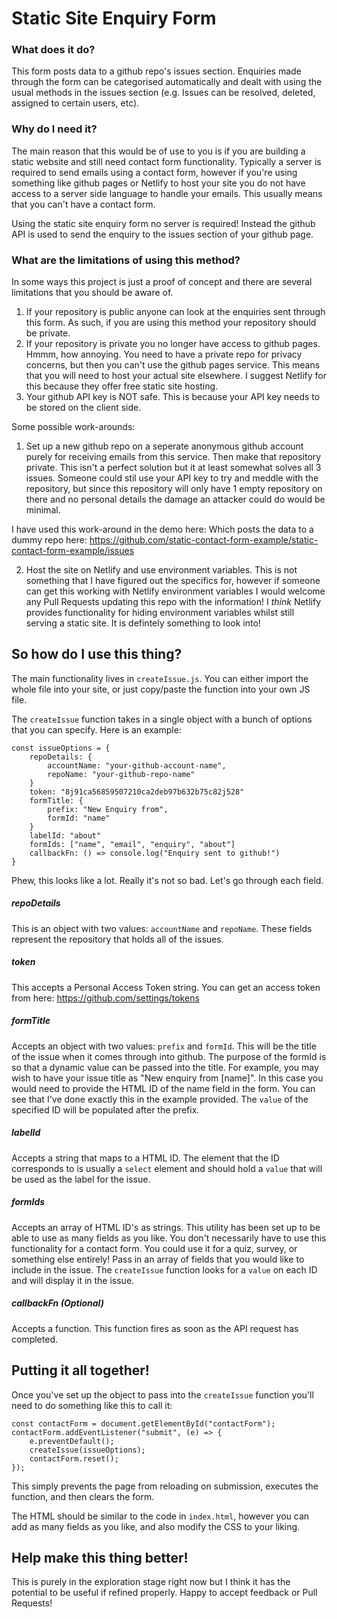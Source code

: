 # Static Site Enquiry Form

### What does it do?

This form posts data to a github repo's issues section. Enquiries made through the form can be categorised automatically and dealt with using the usual methods in the issues section (e.g. Issues can be resolved, deleted, assigned to certain users, etc).

### Why do I need it?

The main reason that this would be of use to you is if you are building a static website and still need contact form functionality. Typically a server is required to send emails using a contact form, however if you're using something like github pages or Netlify to host your site you do not have access to a server side language to handle your emails. This usually means that you can't have a contact form. 

Using the static site enquiry form no server is required! Instead the github API is used to send the enquiry to the issues section of your github page. 

### What are the limitations of using this method?

In some ways this project is just a proof of concept and there are several limitations that you should be aware of.

1. If your repository is public anyone can look at the enquiries sent through this form. As such, if you are using this method your repository should be private.
2. If your repository is private you no longer have access to github pages. Hmmm, how annoying. You need to have a private repo for privacy concerns, but then you can't use the github pages service. This means that you will need to host your actual site elsewhere. I suggest Netlify for this because they offer free static site hosting. 
3. Your github API key is NOT safe. This is because your API key needs to be stored on the client side. 

Some possible work-arounds:

1. Set up a new github repo on a seperate anonymous github account purely for receiving emails from this service. Then make that repository private. This isn't a perfect solution but it at least somewhat solves all 3 issues. Someone could stil use your API key to try and meddle with the repository, but since this repository will only have 1 empty repository on there and no personal details the damage an attacker could do would be minimal. 

I have used this work-around in the demo here:
Which posts the data to a dummy repo here: https://github.com/static-contact-form-example/static-contact-form-example/issues

2. Host the site on Netlify and use environment variables. This is not something that I have figured out the specifics for, however if someone can get this working with Netlify environment variables I would welcome any Pull Requests updating this repo with the information! I *think* Netlify provides functionality for hiding environment variables whilst still serving a static site. It is defintely something to look into!

## So how do I use this thing?

The main functionality lives in `createIssue.js`. You can either import the whole file into your site, or just copy/paste the function into your own JS file. 

The `createIssue` function takes in a single object with a bunch of options that you can specify. Here is an example:

```
const issueOptions = {
    repoDetails: {
        accountName: "your-github-account-name",
        repoName: "your-github-repo-name"
    }
    token: "8j91ca56859507210ca2deb97b632b75c82j528"
    formTitle: {
        prefix: "New Enquiry from",
        formId: "name"
    }
    labelId: "about"
    formIds: ["name", "email", "enquiry", "about"]
    callbackFn: () => console.log("Enquiry sent to github!")
}
```

Phew, this looks like a lot. Really it's not so bad. Let's go through each field.

##### repoDetails

This is an object with two values: `accountName` and `repoName`. These fields represent the repository that holds all of the issues. 

##### token

This accepts a Personal Access Token string. You can get an access token from here: https://github.com/settings/tokens

##### formTitle

Accepts an object with two values: `prefix` and `formId`. This will be the title of the issue when it comes through into github. The purpose of the formId is so that a dynamic value can be passed into the title. For example, you may wish to have your issue title as "New enquiry from [name]". In this case you would need to provide the HTML ID of the name field in the form. You can see that I've done exactly this in the example provided. The `value` of the specified ID will be populated after the prefix.

##### labelId

Accepts a string that maps to a HTML ID. The element that the ID corresponds to is usually a `select` element and should hold a `value` that will be used as the label for the issue.

##### formIds

Accepts an array of HTML ID's as strings. This utility has been set up to be able to use as many fields as you like. You don't necessarily have to use this functionality for a contact form. You could use it for a quiz, survey, or something else entirely! Pass in an array of fields that you would like to include in the issue. The `createIssue` function looks for a `value` on each ID and will display it in the issue.

##### callbackFn (Optional)

Accepts a function. This function fires as soon as the API request has completed.

## Putting it all together!

Once you've set up the object to pass into the `createIssue` function you'll need to do something like this to call it:

```
const contactForm = document.getElementById("contactForm");
contactForm.addEventListener("submit", (e) => {
    e.preventDefault();
    createIssue(issueOptions);
    contactForm.reset();
});
```

This simply prevents the page from reloading on submission, executes the function, and then clears the form.

The HTML should be similar to the code in `index.html`, however you can add as many fields as you like, and also modify the CSS to your liking. 

## Help make this thing better!

This is purely in the exploration stage right now but I think it has the potential to be useful if refined properly. Happy to accept feedback or Pull Requests!
